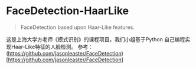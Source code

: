 # FaceDetection-HaarLike
> FaceDetection based upon Haar-Like features.

这是上海大学方老师《模式识别》的课程项目，我们小组基于Python 自己编程实现Haar-Like特征的人脸检测。
参考：(https://github.com/jasonleaster/FaceDetection)[https://github.com/jasonleaster/FaceDetection]

